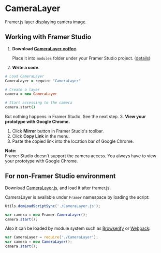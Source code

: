 CameraLayer
===========

Framer.js layer displaying camera image.

Working with Framer Studio
-----

1. **Download [CameraLayer.coffee](https://raw.githubusercontent.com/ktcy/CameraLayer/master/src/CameraLayer.coffee).**

   Place it into `modules` folder under your Framer Studio project. ([details](http://framerjs.com/docs/#modules.modules))
2. **Write a code.**
  ```coffee
  # Load CameraLayer
  CameraLayer = require "CameraLayer"

  # Create a layer
  camera = new CameraLayer

  # Start accessing to the camera
  camera.start()
  ```
  But nothing happens in Framer Studio. See the next step.
3. **View your prototype with Google Chrome.**
   1. Click **Mirror** button in Framer Studio's toolbar.
   2. Click **Copy Link** in the menu.
   3. Paste the copied link into the location bar of Google Chrome.

   **Note:**  
   Framer Studio doesn't support the camera access. You always have to view your prototype with Google Chrome.

For non-Framer Studio environment
-----

Download [CameraLayer.js](https://github.com/ktcy/CameraLayer/tree/master/lib), and load it after framer.js.

CameraLayer is available under `Framer` namespace by loading the script:
```js
Utils.domLoadScriptSync('./CameraLayer.js');

var camera = new Framer.CameraLayer();
camera.start();
```

Also it can be loaded by module system such as [Browserify](http://browserify.org) or [Webpack](https://webpack.github.io):
```js
var CameraLayer = require('./CameraLayer');
var camera = new CameraLayer();
camera.start();
```
